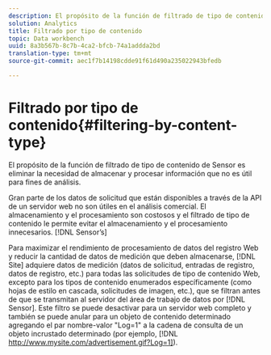 ```yaml
---
description: El propósito de la función de filtrado de tipo de contenido de Sensor es eliminar la necesidad de almacenar y procesar información que no es útil para fines de análisis.
solution: Analytics
title: Filtrado por tipo de contenido
topic: Data workbench
uuid: 8a3b567b-8c7b-4ca2-bfcb-74a1addda2bd
translation-type: tm+mt
source-git-commit: aec1f7b14198cdde91f61d490a235022943bfedb

---
```



# Filtrado por tipo de contenido{#filtering-by-content-type}

El propósito de la función de filtrado de tipo de contenido de Sensor es eliminar la necesidad de almacenar y procesar información que no es útil para fines de análisis.

Gran parte de los datos de solicitud que están disponibles a través de la API de un servidor web no son útiles en el análisis comercial. El almacenamiento y el procesamiento son costosos y el filtrado de tipo de contenido le permite evitar el almacenamiento y el procesamiento innecesarios. [!DNL Sensor’s]

Para maximizar el rendimiento de procesamiento de datos del registro Web y reducir la cantidad de datos de medición que deben almacenarse, [!DNL Site] adquiere datos de medición (datos de solicitud, entradas de registro, datos de registro, etc.) para todas las solicitudes de tipo de contenido Web, excepto para los tipos de contenido enumerados específicamente (como hojas de estilo en cascada, solicitudes de imagen, etc.), que se filtran antes de que se transmitan al servidor del área de trabajo de datos por [!DNL Sensor]. Este filtro se puede desactivar para un servidor web completo y también se puede anular para un objeto de contenido determinado agregando el par nombre-valor &quot;Log=1&quot; a la cadena de consulta de un objeto incrustado determinado (por ejemplo, [!DNL http://www.mysite.com/advertisement.gif?Log=1]).
